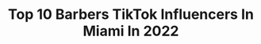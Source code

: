 ---
title: Top 10 Barbers TikTok Influencers In Miami In 2022
description: >-
  Find top barbers TikTok influencers in Miami in 2022. Most popular hashtags: #fyp #barber #miami #foryou.
platform: TikTok
hits: 13
text_top: Identify the top-rated TikTok accounts on inBeat.
text_bottom: Our platform has 13 TikTok influencers like this in Miami, United States for you to connect with.
profiles:
  - username: "errod_"
    fullname: >-
      Errod
    bio: >-
      Miami Barber Follow my Instagram @Errod_cutz Stupid comments get you blocked 🗣
    location: "United States"
    followers: 78300
    engagement: 824
    commentsToLikes: 0.009678
    id: ckdt4dsyxsrw10j23r2rthssd
    verified: false
    hashtags: "#miami, #wynwood, #art, #braids"
  - username: "dailymedicated420"
    fullname: >-
      DailyMedicated420
    bio: >-
      🤴💜💚👸 YouTube @DailyMedicated420 Giveaway at 5K!!! Follow and stay tuned.
    location: "United States"
    followers: 4049
    engagement: 667
    commentsToLikes: 0.070685
    id: ckb9j62gla4io0j23x5u19ijr
    verified: false
    hashtags: "#viral, #seeds, #hydro, #growersoftiktok"
  - username: "amazingchevy"
    fullname: >-
      amazingchevy
    bio: >-
      💈 Amazing Styles Studio 💈 📍 18901 Sw 106 ave Suite 105📍 🏆18x Trophy’s 🏆
    location: "United States"
    followers: 10100
    engagement: 655
    commentsToLikes: 0.025945
    id: ck81s0srzp6vq0j78c4vmoszd
    verified: false
    hashtags: "#thebarbercartel, #foryou, #fyp, #barber"
  - username: "keev.vids"
    fullname: >-
      Kevinsito
    bio: >-
      Cuban American 🇨🇺🇺🇸 IG - Keev.vids 🔥😂
    location: "United States"
    followers: 188100
    engagement: 1269
    commentsToLikes: 0.011573
    id: cka9rh8q6947p0i78t57u5rsx
    verified: false
    hashtags: "#cuban, #miami, #fyp, #target"
  - username: "elgalvanjr"
    fullname: >-
      ElGalvanJr
    bio: >-
      Twitter n IG Elgalvanjr.. Waco/Dallas
    location: "United States"
    followers: 6494
    engagement: 527
    commentsToLikes: 0.012467
    id: ck92t6f4lgljm0j78qcfyptpx
    verified: false
    hashtags: "#wacotx, #latino, #latinos, #dallastexas"
  - username: "ron_the_barber66"
    fullname: >-
      Ron_the_barber66
    bio: >-
      Instagram- Ron_the_barber66
    location: "United States"
    followers: 5010
    engagement: 400
    commentsToLikes: 0.047494
    id: ckb99ib20tql20j23tdgcx8xl
    verified: false
    hashtags: "#barbershop, #covid19, #barber, #blacklivesmatter"
  - username: "anye_44"
    fullname: >-
      Anyeuri Castillo
    bio: >-
      AC🇩🇴 22 ATLANTA 6’7 hooper
    location: "United States"
    followers: 6014
    engagement: 1050
    commentsToLikes: 0.045960
    id: ck8vw2e8hn6790j786frrxyj4
    verified: false
    hashtags: "#bored, #cuarentena, #ultrasmoothmoves, #sofunny"
  - username: "parrkerrrrr"
    fullname: >-
      White Chocolate 2.0
    bio: >-
      Account Got Banned @250k & 2.7M Likes Snap-e_lanosa8 100K? FLORIDA🏝
    location: "United States"
    followers: 123300
    engagement: 1045
    commentsToLikes: 0.031775
    id: ckd06z5pfah8h0j23yyhvtfgf
    verified: false
    hashtags: "#motivation, #halloween, #fyp, #foryoupage"
  - username: "wavythegreat"
    fullname: >-
      WavySoOfficial🥵🌊
    bio: >-
      🇧🇸🌈 Cashapp: $BegreatWavy Cheap Promos Dm me on IG!
    location: "United States"
    followers: 115200
    engagement: 1382
    commentsToLikes: 0.014628
    id: ckad4db37ovbp0i78b5jj8g3y
    verified: false
    hashtags: "#thecoldeswater, #haircut, #fyp, #florida"
  - username: "tinogoku"
    fullname: >-
      TinoGoKu
    bio: >-
      TINOGOKU ON ALL SOCIAL MEDIA PLATFORMS Chicago📍 | 18
    location: "United States"
    followers: 37400
    engagement: 1051
    commentsToLikes: 0.012878
    id: ckb10j9omp1ja0j23ubvescma
    verified: false
    hashtags: "#tinogoku, #crazy, #speaker, #lilkeev"
---